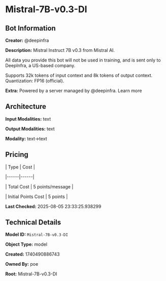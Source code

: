 # Mistral-7B-v0.3-DI

## Bot Information

**Creator:** @deepinfra

**Description:** Mistral Instruct 7B v0.3 from Mistral AI.

All data you provide this bot will not be used in training, and is sent only to DeepInfra, a US-based company.

Supports 32k tokens of input context and 8k tokens of output context. Quantization: FP16 (official).

**Extra:** Powered by a server managed by @deepinfra. Learn more


## Architecture

**Input Modalities:** text

**Output Modalities:** text

**Modality:** text->text


## Pricing

| Type | Cost |

|------|------|

| Total Cost | 5 points/message |

| Initial Points Cost | 5 points |


**Last Checked:** 2025-08-05 23:33:25.938299


## Technical Details

**Model ID:** `Mistral-7B-v0.3-DI`

**Object Type:** model

**Created:** 1740490886743

**Owned By:** poe

**Root:** Mistral-7B-v0.3-DI
